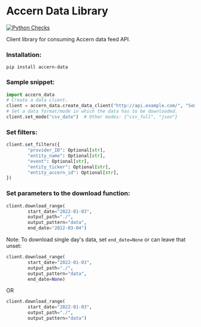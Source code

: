 # Accern Data Library
[![Python Checks](https://github.com/Accern/accern-data-client/actions/workflows/python-app.yml/badge.svg)](https://github.com/Accern/accern-data-client/actions/workflows/python-app.yml)

Client library for consuming Accern data feed API.


### Installation:
```
pip install accern-data
```


### Sample snippet:


```python
import accern_data
# Create a data client.
client = accern_data.create_data_client("http://api.example.com/", "SomeRandomToken")
# Set a data format/mode in which the data has to be downloaded.
client.set_mode("csv_date")  # Other modes: {"csv_full", "json"}
```


### Set filters:
```python
client.set_filters({
        "provider_ID": Optional[str],
        "entity_name": Optional[str],
        "event": Optional[str],
        "entity_ticker": Optional[str],
        "entity_accern_id": Optional[str],
})
```





### Set parameters to the download function:
```python
client.download_range(
        start_date="2022-01-03",
        output_path="./",
        output_pattern="data",
        end_date="2022-03-04")
```

Note: To download single day's data, set `end_date=None` or can leave that unset:
```python
client.download_range(
        start_date="2022-01-03",
        output_path="./",
        output_pattern="data",
        end_date=None)
```
OR

```python
client.download_range(
        start_date="2022-01-03",
        output_path="./",
        output_pattern="data")
```
